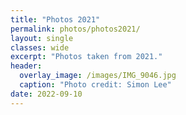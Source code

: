 ```yaml
---
title: "Photos 2021"
permalink: photos/photos2021/
layout: single 
classes: wide
excerpt: "Photos taken from 2021."
header:
  overlay_image: /images/IMG_9046.jpg
  caption: "Photo credit: Simon Lee"
date: 2022-09-10
---
```

